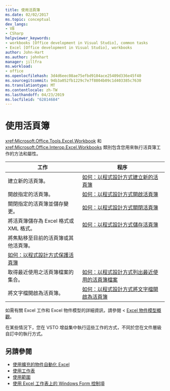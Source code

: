 ```yaml
---
title: 使用活頁簿
ms.date: 02/02/2017
ms.topic: conceptual
dev_langs:
- VB
- CSharp
helpviewer_keywords:
- workbooks [Office development in Visual Studio], common tasks
- Excel [Office development in Visual Studio], workbooks
author: John-Hart
ms.author: johnhart
manager: jillfra
ms.workload:
- office
ms.openlocfilehash: 3d4d6eec08ae75efbd9104ace25409d336e45f40
ms.sourcegitcommit: 94b3a052fb1229c7e7f8804b09c1d403385c7630
ms.translationtype: MT
ms.contentlocale: zh-TW
ms.lasthandoff: 04/23/2019
ms.locfileid: "62814684"
---
```

# <a name="work-with-workbooks"></a>使用活頁簿
  <xref:Microsoft.Office.Tools.Excel.Workbook> 和 <xref:Microsoft.Office.Interop.Excel.Workbooks> 類別包含您用來執行活頁簿工作的方法和屬性。

|工作|程序|
|----------|---------------|
|建立新的活頁簿。|[如何：以程式設計方式建立新的活頁簿](../vsto/how-to-programmatically-create-new-workbooks.md)|
|開啟指定的活頁簿。|[如何：以程式設計方式開啟活頁簿](../vsto/how-to-programmatically-open-workbooks.md)|
|關閉指定的活頁簿並儲存變更。|[如何：以程式設計方式關閉活頁簿](../vsto/how-to-programmatically-close-workbooks.md)|
|將活頁簿儲存為 Excel 格式或 XML 格式。|[如何：以程式設計方式儲存活頁簿](../vsto/how-to-programmatically-save-workbooks.md)|
|將焦點移至目前的活頁簿或其他活頁簿。|
|[如何：以程式設計方式保護活頁簿](../vsto/how-to-programmatically-protect-workbooks.md)|
|取得最近使用之活頁簿檔案的集合。|[如何：以程式設計方式列出最近使用的活頁簿檔案](../vsto/how-to-programmatically-list-recently-used-workbook-files.md)|
|將文字檔開啟為活頁簿。|[如何：以程式設計方式將文字檔開啟為活頁簿](../vsto/how-to-programmatically-open-text-files-as-workbooks.md)|

 如需有關 Excel 工作和 Excel 物件模型的詳細資訊，請參閱 < [Excel 物件模型概觀](../vsto/excel-object-model-overview.md)。

 在某些情況下，您在 VSTO 增益集中執行這些工作的方式，不同於您在文件層級自訂中的執行方式。

## <a name="see-also"></a>另請參閱
- [使用擴充的物件自動化 Excel](../vsto/automating-excel-by-using-extended-objects.md)
- [使用工作表](../vsto/working-with-worksheets.md)
- [使用範圍](../vsto/working-with-ranges.md)
- [使用 Excel 工作表上的 Windows Form 控制項](../vsto/using-windows-forms-controls-on-excel-worksheets.md)
